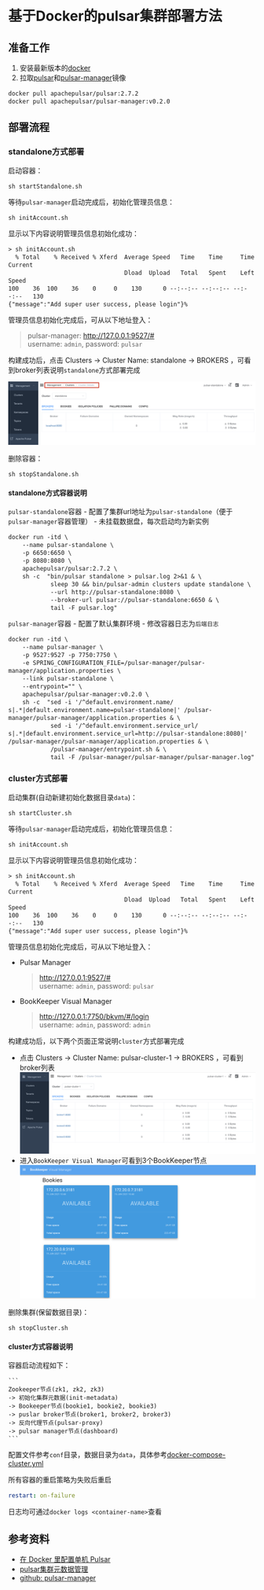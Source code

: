基于Docker的pulsar集群部署方法
===

## 准备工作

1. 安装最新版本的[docker](https://www.docker.com/community-edition)
2. 拉取[pulsar](https://hub.docker.com/r/apachepulsar/pulsar)和[pulsar-manager](https://hub.docker.com/r/apachepulsar/pulsar-manager)镜像

``` linux
docker pull apachepulsar/pulsar:2.7.2
docker pull apachepulsar/pulsar-manager:v0.2.0
```

## 部署流程

### standalone方式部署

启动容器：
``` linux
sh startStandalone.sh
```

等待`pulsar-manager`启动完成后，初始化管理员信息：
``` linux
sh initAccount.sh
```

显示以下内容说明管理员信息初始化成功：
``` log
> sh initAccount.sh
  % Total    % Received % Xferd  Average Speed   Time    Time     Time  Current
                                 Dload  Upload   Total   Spent    Left  Speed
100    36  100    36    0     0    130      0 --:--:-- --:--:-- --:--:--   130
{"message":"Add super user success, please login"}%
```

管理员信息初始化完成后，可从以下地址登入：
> pulsar-manager: http://127.0.0.1:9527/#  
> username: `admin`, password: `pulsar`

构建成功后，点击 Clusters -> Cluster Name: standalone -> BROKERS ，可看到broker列表说明`standalone`方式部署完成

![](images/2021-06-15-10-35-39.png)

删除容器：
``` linux
sh stopStandalone.sh
```

#### standalone方式容器说明
`pulsar-standalone`容器
    - 配置了集群url地址为`pulsar-standalone`（便于`pulsar-manager`容器管理）
    - 未挂载数据盘，每次启动均为新实例
``` linux
docker run -itd \
    --name pulsar-standalone \
    -p 6650:6650 \
    -p 8080:8080 \
    apachepulsar/pulsar:2.7.2 \
    sh -c  "bin/pulsar standalone > pulsar.log 2>&1 & \
            sleep 30 && bin/pulsar-admin clusters update standalone \
            --url http://pulsar-standalone:8080 \
            --broker-url pulsar://pulsar-standalone:6650 & \
            tail -F pulsar.log"
```

`pulsar-manager`容器
    - 配置了默认集群环境
    - 修改容器日志为`后端日志`
``` linux
docker run -itd \
    --name pulsar-manager \
    -p 9527:9527 -p 7750:7750 \
    -e SPRING_CONFIGURATION_FILE=/pulsar-manager/pulsar-manager/application.properties \
    --link pulsar-standalone \
    --entrypoint="" \
    apachepulsar/pulsar-manager:v0.2.0 \
    sh -c  "sed -i '/^default.environment.name/ s|.*|default.environment.name=pulsar-standalone|' /pulsar-manager/pulsar-manager/application.properties & \
            sed -i '/^default.environment.service_url/ s|.*|default.environment.service_url=http://pulsar-standalone:8080|' /pulsar-manager/pulsar-manager/application.properties & \
            /pulsar-manager/entrypoint.sh & \
            tail -F /pulsar-manager/pulsar-manager/pulsar-manager.log"
```

### cluster方式部署

启动集群(自动新建初始化数据目录`data`)：
``` linux
sh startCluster.sh
```

等待`pulsar-manager`启动完成后，初始化管理员信息：
``` linux
sh initAccount.sh
```

显示以下内容说明管理员信息初始化成功：
``` log
> sh initAccount.sh
  % Total    % Received % Xferd  Average Speed   Time    Time     Time  Current
                                 Dload  Upload   Total   Spent    Left  Speed
100    36  100    36    0     0    130      0 --:--:-- --:--:-- --:--:--   130
{"message":"Add super user success, please login"}%
```

管理员信息初始化完成后，可从以下地址登入：
- Pulsar Manager
    > http://127.0.0.1:9527/#   
    > username: `admin`, password: `pulsar`
- BookKeeper Visual Manager
    > http://127.0.0.1:7750/bkvm/#/login  
    > username: `admin`, password: `admin`

构建成功后，以下两个页面正常说明`cluster`方式部署完成
- 点击 Clusters -> Cluster Name: pulsar-cluster-1 -> BROKERS ，可看到broker列表
    ![](images/2021-06-15-10-47-45.png)
- 进入`BookKeeper Visual Manager`可看到3个BookKeeper节点
    ![](images/2021-06-15-10-51-18.png)

删除集群(保留数据目录)：
``` linux
sh stopCluster.sh
```

#### cluster方式容器说明
容器启动流程如下：

    ``` 
    Zookeeper节点(zk1, zk2, zk3) 
    -> 初始化集群元数据(init-metadata) 
    -> Bookeeper节点(bookie1, bookie2, bookie3)
    -> puslar broker节点(broker1, broker2, broker3)
    -> 反向代理节点(pulsar-proxy)
    -> pulsar manager节点(dashboard)
    ```

配置文件参考`conf`目录，数据目录为`data`，具体参考[docker-compose-cluster.yml](docker-compose-cluster.yml)

所有容器的重启策略为失败后重启
   ``` yml
   restart: on-failure
   ```

日志均可通过`docker logs <container-name>`查看

## 参考资料

- [在 Docker 里配置单机 Pulsar](https://pulsar.apache.org/docs/zh-CN/next/standalone-docker/)
- [pulsar集群元数据管理](https://pulsar.apache.org/docs/zh-CN/next/admin-api-clusters/)
- [github: pulsar-manager](https://github.com/apache/pulsar-manager)
